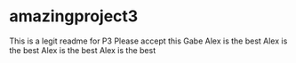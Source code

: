 # amazingproject3

This is a legit readme for P3
Please accept this Gabe
Alex is the best
Alex is the best
Alex is the best
Alex is the best
